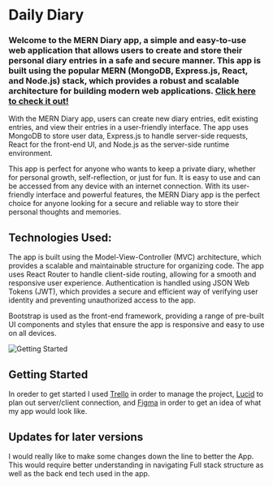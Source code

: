 # Daily Diary 

### Welcome to the MERN Diary app, a simple and easy-to-use web application that allows users to create and store their personal diary entries in a safe and secure manner. This app is built using the popular MERN (MongoDB, Express.js, React, and Node.js) stack, which provides a robust and scalable architecture for building modern web applications. [Click here to check it out!](https://daily-diary-frontend.onrender.com)

With the MERN Diary app, users can create new diary entries, edit existing entries, and view their entries in a user-friendly interface. The app uses MongoDB to store user data, Express.js to handle server-side requests, React for the front-end UI, and Node.js as the server-side runtime environment.

This app is perfect for anyone who wants to keep a private diary, whether for personal growth, self-reflection, or just for fun. It is easy to use and can be accessed from any device with an internet connection. With its user-friendly interface and powerful features, the MERN Diary app is the perfect choice for anyone looking for a secure and reliable way to store their personal thoughts and memories.

## Technologies Used:
The app is built using the Model-View-Controller (MVC) architecture, which provides a scalable and maintainable structure for organizing code. The app uses React Router to handle client-side routing, allowing for a smooth and responsive user experience. Authentication is handled using JSON Web Tokens (JWT), which provides a secure and efficient way of verifying user identity and preventing unauthorized access to the app.

Bootstrap is used as the front-end framework, providing a range of pre-built UI components and styles that ensure the app is responsive and easy to use on all devices.

![Getting Started](./client/public/Screenshot%202023-04-05%20at%209.55.07%20PM.png)

## Getting Started
In oreder to get started I used [Trello](https://trello.com/b/XwnEOzJH/sprint-retrospective-template-trello) in order to manage the project, [Lucid](https://lucid.app/lucidchart/466906da-9484-4559-8b5a-b7f4bf4bce3d/edit?viewport_loc=-226%2C15%2C2652%2C1346%2ChujMZ3kL~OKP&invitationId=inv_cf21317c-45b1-4760-b7d0-62a16deddb6f) to plan out server/client connection, and [Figma](https://www.figma.com/file/80ZRzERT8AMzQ26k61RrEy/Wireframing-daily-diary?node-id=0-1&t=hYXPvE0vH97sB9UN-0) in order to get an idea of what my app would look like.

## Updates for later versions 
I would really like to make some changes down the line to better the App. This would require better understanding in navigating Full stack structure as well as the back end tech used in the app.